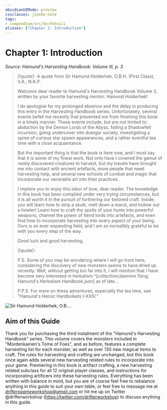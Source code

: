 ```yaml
---
obsidianUIMode: preview
cssclasses: json5e-note
tags:
- compendium/src/5e/hhhviii
aliases: ["Chapter 1: Introduction"]
---
```

# Chapter 1: Introduction
*Source: Hamund's Harvesting Handbook: Volume III, p. 3* 

> [!quote]- A quote from Sir Hamund Holderhek, O.B.H. (First Class), V.A., N.K.P.  
> 
> Welcome dear reader to Hamund's Harvesting Handbook Volume 3, written by your favorite harvesting mentor: Hamund Holderhek!
> 
> I do apologise for my prolonged absence and the delay in producing this entry in the Harvesting Handbook series. Unfortunately, several events befell me recently that prevented me from finishing this book in a timely manner. These events include, but are not limited to: abduction by the Demon Lords of the Abyss, foiling a Shadowfell incursion, going undercover into duergar society, investigating a spree of curious star spawn appearances, and a rather eventful tea time with a close acquaintance.
> 
> But the important thing is that the book is here now, and I must say that it is some of my finest work. Not only have I covered the gamut of newly discovered creatures to harvest, but my travels have brought me into contact with ancient artefacts, more people that need harvesting help, and several new schools of combat and magic that incorporate our venerable art into their practices.
> 
> I implore you to enjoy this labor of love, dear reader. The knowledge in this book has been compiled under very trying circumstances, but it is all worth it in the pursuit of furthering our beloved craft. Inside, you will learn how to strip a skulk, melt down a marut, and hollow out a howler! Learn how to craft the spoils of your hunts into powerful weapons, channel the power of fiend lords into artefacts, and even find how to incorporate harvesting into every aspect of your being. Ours is an ever-expanding field, and I am so incredibly grateful to be with you every step of the way.
> 
> Good luck and good harvesting,

> [!quote]-  
> 
> P.S. Some of you may be wondering where I will go from here, considering the discovery of new monsters seems to have dried up recently. Well, without getting too far into it, I will mention that I have become very interested in herbalism ^[collection/Jasmine Yang; Hamund's Herbalism Handbook.json] as of late...
> 
> P.P.S. For more on these adventures, especially the tea time, see "Hamund's Heroic Hardboileds I-XXIV."

![Sir Hamund Holderhek, O.B....](https://raw.githubusercontent.com/TheGiddyLimit/homebrew/master/_img/HHH/HHHVIII/Hamund.webp#center "Sir Hamund Holderhek, O.B.H. (First Class), V.A., N.K.P.")

## Aim of this Guide

Thank you for purchasing the third instalment of the "Hamund's Harvesting Handbook" series. This volume covers the monsters included in "Mordenkainen's Tome of Foes", and as before, features a complete harvesting list for each monster, as well as over 130 new magical items to craft. The rules for harvesting and crafting are unchanged, but this book once again adds several new harvesting related rules to incorporate into your game. Premiering in this book is artifact crafting, a new harvesting related subclass for all 12 original player classes, and instructions for incorporating artificers into these harvesting rules. Everything has been written with balance in mind, but you are of course feel free to rebalance anything in this guide to suit your own table, or feel free to message me at *driftersgameworkshop@gmail.com* or hit me up on Twitter @drifterworkshop (https://twitter.com/drifterworkshop) to discuss anything in this guide.